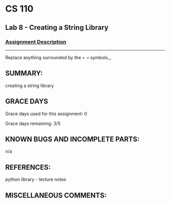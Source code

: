 # CS 110
## Lab 8 - Creating a String Library

### [Assignment Description](https://docs.google.com/document/d/1y_jvdf4tiNYyqNEkz-w9HXeigK8qQ45d-E4J1fvDBXk/edit?usp=sharing)

***

Replace anything surrounded by the `< >` symbols._

## SUMMARY:
 creating a string library

## GRACE DAYS
Grace days used for this assignment: 0

Grace days remaining: 3/5

## KNOWN BUGS AND INCOMPLETE PARTS:
 n/a

## REFERENCES:
 python library - lecture notes
## MISCELLANEOUS COMMENTS:
 
